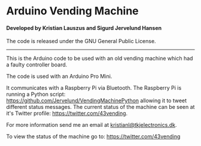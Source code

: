 # Arduino Vending Machine
#### Developed by Kristian Lauszus and Sigurd Jervelund Hansen

The code is released under the GNU General Public License.
_________

This is the Arduino code to be used with an old vending machine which had a faulty controller board.

The code is used with an Arduino Pro Mini.

It communicates with a Raspberry Pi via Bluetooth. The Raspberry Pi is running a Python script: <https://github.com/Jervelund/VendingMachinePython> allowing it to tweet different status messages. The current status of the machine can be seen at it's Twitter profile: <https://twitter.com/43vending>.

For more information send me an email at <kristianl@tkjelectronics.dk>.

To view the status of the machine go to: https://twitter.com/43vending